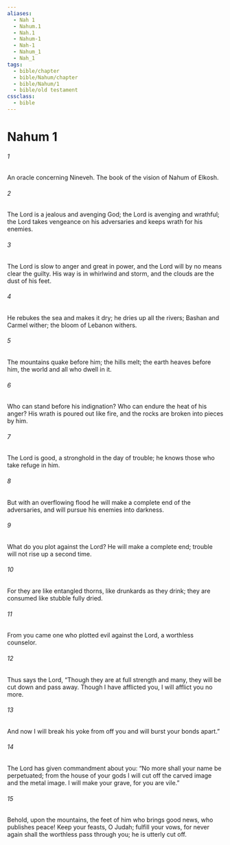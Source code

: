 ```yaml
---
aliases:
  - Nah 1
  - Nahum.1
  - Nah.1
  - Nahum-1
  - Nah-1
  - Nahum_1
  - Nah_1
tags:
  - bible/chapter
  - bible/Nahum/chapter
  - bible/Nahum/1
  - bible/old testament
cssclass:
  - bible
---
```


# Nahum 1

###### 1
An oracle concerning Nineveh. The book of the vision of Nahum of Elkosh.
###### 2
The Lord is a jealous and avenging God; the Lord is avenging and wrathful;   the Lord takes vengeance on his adversaries and keeps wrath for his enemies.
###### 3
The Lord is slow to anger and great in power, and the Lord will by no means clear the guilty.   His way is in whirlwind and storm, and the clouds are the dust of his feet.
###### 4
He rebukes the sea and makes it dry; he dries up all the rivers;   Bashan and Carmel wither; the bloom of Lebanon withers.
###### 5
The mountains quake before him;   the hills melt; the earth heaves before him,   the world and all who dwell in it.
###### 6
Who can stand before his indignation? Who can endure the heat of his anger? His wrath is poured out like fire, and the rocks are broken into pieces by him.
###### 7
The Lord is good,   a stronghold in the day of trouble;   he knows those who take refuge in him.
###### 8
But with an overflowing flood he will make a complete end of the adversaries, and will pursue his enemies into darkness.
###### 9
What do you plot against the Lord?   He will make a complete end; trouble will not rise up a second time.
###### 10
For they are like entangled thorns, like drunkards as they drink;   they are consumed like stubble fully dried.
###### 11
From you came one   who plotted evil against the Lord, a worthless counselor.
###### 12
Thus says the Lord, “Though they are at full strength and many,   they will be cut down and pass away.   Though I have afflicted you, I will afflict you no more.
###### 13
And now I will break his yoke from off you and will burst your bonds apart.”
###### 14
The Lord has given commandment about you:   “No more shall your name be perpetuated; from the house of your gods I will cut off the carved image and the metal image.   I will make your grave, for you are vile.”
###### 15
Behold, upon the mountains, the feet of him who brings good news, who publishes peace!   Keep your feasts, O Judah;   fulfill your vows,   for never again shall the worthless pass through you; he is utterly cut off.


